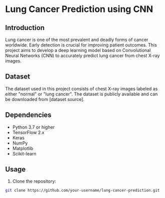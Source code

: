 # Lung Cancer Prediction using CNN

## Introduction
Lung cancer is one of the most prevalent and deadly forms of cancer worldwide. Early detection is crucial for improving patient outcomes. This project aims to develop a deep learning model based on Convolutional Neural Networks (CNN) to accurately predict lung cancer from chest X-ray images.

## Dataset
The dataset used in this project consists of chest X-ray images labeled as either "normal" or "lung cancer". The dataset is publicly available and can be downloaded from [dataset source].

## Dependencies
- Python 3.7 or higher
- TensorFlow 2.x
- Keras
- NumPy
- Matplotlib
- Scikit-learn

## Usage
1. Clone the repository:
```bash
git clone https://github.com/your-username/lung-cancer-prediction.git
